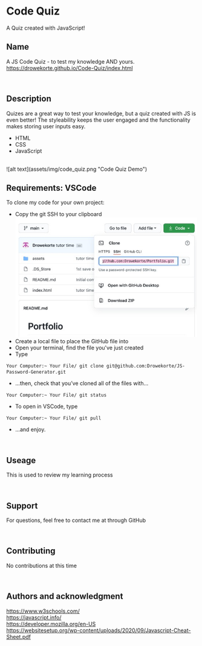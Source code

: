 # Code Quiz
A Quiz created with JavaScript! 
## Name

A JS Code Quiz - to test my knowledge AND yours. <br>
https://drowekorte.github.io/Code-Quiz/index.html

<br>

## Description

Quizes are a great way to test your knowledge, but a quiz created with JS is even better! The styleability keeps the user engaged and the functionality makes storing user inputs easy. 
* HTML
* CSS
* JavaScript
<br>
![alt text](assets/img/code_quiz.png "Code Quiz Demo")

<br>

## Requirements: VSCode

To clone my code for your own project:
* Copy the git SSH to your clipboard <br>
![Screen Shot](assets/img/github.jpg)
* Create a local file to place the GitHub file into
* Open your terminal, find the file you've just created
* Type
```
Your Computer:~ Your File/ git clone git@github.com:Drowekorte/JS-Password-Generator.git 

```
* ...then, check that you’ve cloned all of the files with...

```
Your Computer:~ Your File/ git status

```

* To open in VSCode, type

```
Your Computer:~ Your File/ git pull

```
* ...and enjoy.

<br>

## Useage
This is used to review my learning process

<br>

## Support
For questions, feel free to contact me at through GitHub

<br>


## Contributing
No contributions at this time

<br>

## Authors and acknowledgment
https://www.w3schools.com/<br>
https://javascript.info/<br>
https://developer.mozilla.org/en-US<br>
https://websitesetup.org/wp-content/uploads/2020/09/Javascript-Cheat-Sheet.pdf<br>

<br>